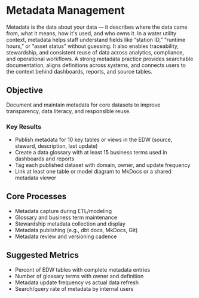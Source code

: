 # Metadata Management
Metadata is the data about your data — it describes where the data came from, what it means, how it's used, and who owns it. In a water utility context, metadata helps staff understand fields like “station ID,” “runtime hours,” or “asset status” without guessing. It also enables traceability, stewardship, and consistent reuse of data across analytics, compliance, and operational workflows. A strong metadata practice provides searchable documentation, aligns definitions across systems, and connects users to the context behind dashboards, reports, and source tables.

## Objective
Document and maintain metadata for core datasets to improve transparency, data literacy, and responsible reuse.

### Key Results
- Publish metadata for 10 key tables or views in the EDW (source, steward, description, last update)  
- Create a data glossary with at least 15 business terms used in dashboards and reports  
- Tag each published dataset with domain, owner, and update frequency  
- Link at least one table or model diagram to MkDocs or a shared metadata viewer  

## Core Processes
- Metadata capture during ETL/modeling  
- Glossary and business term maintenance  
- Stewardship metadata collection and display  
- Metadata publishing (e.g., dbt docs, MkDocs, Git)  
- Metadata review and versioning cadence  

## Suggested Metrics
- Percont of EDW tables with complete metadata entries  
- Number of glossary terms with owner and definition  
- Metadata update frequency vs actual data refresh  
- Search/query rate of metadata by internal users
